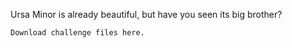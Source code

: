 Ursa Minor is already beautiful, but have you seen its big brother?

    Download challenge files here.

